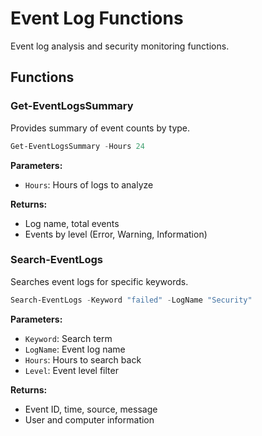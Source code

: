 # Event Log Functions

Event log analysis and security monitoring functions.

## Functions

### Get-EventLogsSummary

Provides summary of event counts by type.

```powershell
Get-EventLogsSummary -Hours 24
```

**Parameters:**

- `Hours`: Hours of logs to analyze

**Returns:**

- Log name, total events
- Events by level (Error, Warning, Information)

### Search-EventLogs

Searches event logs for specific keywords.

```powershell
Search-EventLogs -Keyword "failed" -LogName "Security"
```

**Parameters:**

- `Keyword`: Search term
- `LogName`: Event log name
- `Hours`: Hours to search back
- `Level`: Event level filter

**Returns:**

- Event ID, time, source, message
- User and computer information
